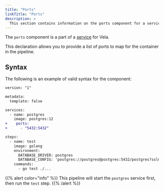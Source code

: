 ```yaml
---
title: "Ports"
linkTitle: "Ports"
description: >
  This section contains information on the ports component for a service.
---
```


The `ports` component is a part of a [service](/docs/concepts/pipeline/services) for Vela.

This declaration allows you to provide a list of ports to map for the container in the pipeline.

## Syntax

The following is an example of valid syntax for the component:

```diff
version: "1"

metadata:
  template: false

services:
  - name: postgres
    image: postgres:12
+    ports:
+      - "5432:5432"

steps:
  - name: test
    image: golang
    environment:
      DATABASE_DRIVER: postgres
      DATABASE_CONFIG: 'postgres://postgres@postgres:5432/postgres?sslmode=disable'
    commands:
      - go test ./...
```

{{% alert color="info" %}}
This pipeline will start the `postgres` service first, then run the `test` step.
{{% /alert %}}
